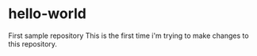 # hello-world
First sample repository
This is the first time i'm trying to make changes to this repository.

